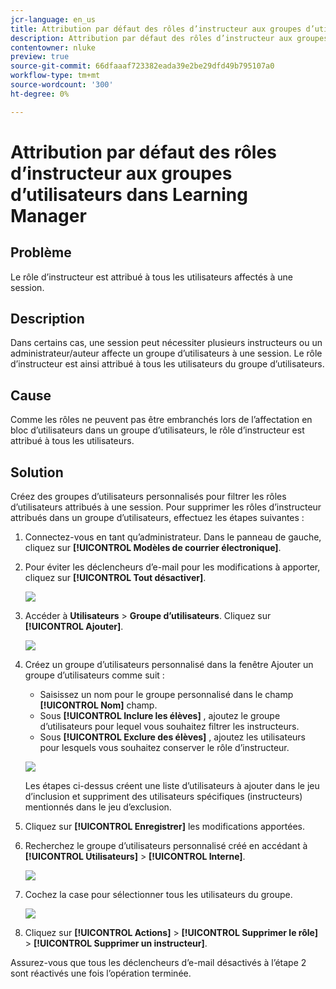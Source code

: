 ```yaml
---
jcr-language: en_us
title: Attribution par défaut des rôles d’instructeur aux groupes d’utilisateurs dans Learning Manager
description: Attribution par défaut des rôles d’instructeur aux groupes d’utilisateurs dans Learning Manager
contentowner: nluke
preview: true
source-git-commit: 66dfaaaf723382eada39e2be29dfd49b795107a0
workflow-type: tm+mt
source-wordcount: '300'
ht-degree: 0%

---
```




# Attribution par défaut des rôles d’instructeur aux groupes d’utilisateurs dans Learning Manager

## Problème

Le rôle d’instructeur est attribué à tous les utilisateurs affectés à une session.

## Description

Dans certains cas, une session peut nécessiter plusieurs instructeurs ou un administrateur/auteur affecte un groupe d’utilisateurs à une session. Le rôle d’instructeur est ainsi attribué à tous les utilisateurs du groupe d’utilisateurs.

## Cause

Comme les rôles ne peuvent pas être embranchés lors de l’affectation en bloc d’utilisateurs dans un groupe d’utilisateurs, le rôle d’instructeur est attribué à tous les utilisateurs.

## Solution

Créez des groupes d’utilisateurs personnalisés pour filtrer les rôles d’utilisateurs attribués à une session. Pour supprimer les rôles d’instructeur attribués dans un groupe d’utilisateurs, effectuez les étapes suivantes :

1. Connectez-vous en tant qu’administrateur. Dans le panneau de gauche, cliquez sur **[!UICONTROL Modèles de courrier électronique]**.
1. Pour éviter les déclencheurs d’e-mail pour les modifications à apporter, cliquez sur **[!UICONTROL Tout désactiver]**.

   ![](assets/instructor-disable-all.png)

1. Accéder à **Utilisateurs** > **Groupe d’utilisateurs**. Cliquez sur **[!UICONTROL Ajouter]**.

   ![](assets/instructor-usergroups.png)

1. Créez un groupe d’utilisateurs personnalisé dans la fenêtre Ajouter un groupe d’utilisateurs comme suit :

   * Saisissez un nom pour le groupe personnalisé dans le champ **[!UICONTROL Nom]** champ.
   * Sous **[!UICONTROL Inclure les élèves]** , ajoutez le groupe d’utilisateurs pour lequel vous souhaitez filtrer les instructeurs.
   * Sous **[!UICONTROL Exclure des élèves]** , ajoutez les utilisateurs pour lesquels vous souhaitez conserver le rôle d’instructeur.

   ![](assets/instructor-add-ug.png)

   Les étapes ci-dessus créent une liste d’utilisateurs à ajouter dans le jeu d’inclusion et suppriment des utilisateurs spécifiques (instructeurs) mentionnés dans le jeu d’exclusion.

1. Cliquez sur **[!UICONTROL Enregistrer]** les modifications apportées.
1. Recherchez le groupe d’utilisateurs personnalisé créé en accédant à **[!UICONTROL Utilisateurs]** > **[!UICONTROL Interne]**.

   ![](assets/instructor-custom-ug.png)

1. Cochez la case pour sélectionner tous les utilisateurs du groupe.

   ![](assets/instructor-bulk-ug.png)

1. Cliquez sur **[!UICONTROL Actions]** > **[!UICONTROL Supprimer le rôle]** > **[!UICONTROL Supprimer un instructeur]**.

Assurez-vous que tous les déclencheurs d’e-mail désactivés à l’étape 2 sont réactivés une fois l’opération terminée.
